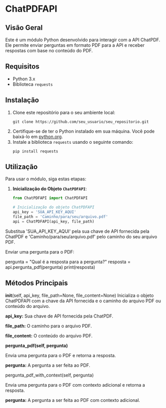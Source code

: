 # ChatPDFAPI

## Visão Geral
Este é um módulo Python desenvolvido para interagir com a API ChatPDF. Ele permite enviar perguntas em formato PDF para a API e receber respostas com base no conteúdo do PDF.

## Requisitos
- Python 3.x
- Biblioteca `requests`

## Instalação
1. Clone este repositório para o seu ambiente local:
    ```
    git clone https://github.com/seu_usuario/seu_repositorio.git
    ```
2. Certifique-se de ter o Python instalado em sua máquina. Você pode baixá-lo em [python.org](https://www.python.org/downloads/).
3. Instale a biblioteca `requests` usando o seguinte comando:
    ```
    pip install requests
    ```

## Utilização
Para usar o módulo, siga estas etapas:

1. **Inicialização do Objeto `ChatPDFAPI`**:
   
   ```python
   from ChatPDFAPI import ChatPDFAPI

   # Inicialização do objeto ChatPDFAPI
   api_key = 'SUA_API_KEY_AQUI'
   file_path = 'Caminho/para/seu/arquivo.pdf'
   api = ChatPDFAPI(api_key, file_path)

Substitua 'SUA_API_KEY_AQUI' pela sua chave de API fornecida pela ChatPDF e 'Caminho/para/seu/arquivo.pdf' pelo caminho do seu arquivo PDF.

Enviar uma pergunta para o PDF:

pergunta = "Qual é a resposta para a pergunta?"
resposta = api.pergunta_pdf(pergunta)
print(resposta)


## Métodos Principais

__init__(self, api_key, file_path=None, file_content=None)
Inicializa o objeto ChatPDFAPI com a chave da API fornecida e o caminho do arquivo PDF ou conteúdo do arquivo.

**api_key:** Sua chave de API fornecida pela ChatPDF.

**file_path:** O caminho para o arquivo PDF.

**file_content:** O conteúdo do arquivo PDF.

**pergunta_pdf(self, pergunta)**

Envia uma pergunta para o PDF e retorna a resposta.

**pergunta:** A pergunta a ser feita ao PDF.

pergunta_pdf_with_context(self, pergunta)

Envia uma pergunta para o PDF com contexto adicional e retorna a resposta.

**pergunta:** A pergunta a ser feita ao PDF com contexto adicional.
